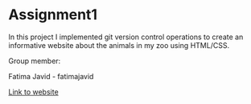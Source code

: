 # Assignment1

In this project I implemented git version control operations to create an informative website about the animals in my zoo using HTML/CSS.

Group member:

Fatima Javid - fatimajavid

[Link to website](https://https://github.com/Fatimajavid/Assignment-1-Zoo)
